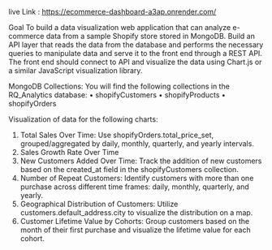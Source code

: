 live Link : https://ecommerce-dashboard-a3ap.onrender.com/ 

Goal
To build a data visualization web 
application that can analyze e-commerce data from a sample Shopify store stored in 
MongoDB.  Build an API layer that reads the data from the database and performs the 
necessary queries to manipulate data and serve it to the front end through a REST API. The 
front end should connect to  API and visualize the data using Chart.js or a similar 
JavaScript visualization library.

MongoDB Collections: You will find the following collections in the RQ_Analytics database:
• shopifyCustomers
• shopifyProducts
• shopifyOrders

 Visualization of data for the following charts:
1. Total Sales Over Time: Use shopifyOrders.total_price_set, grouped/aggregated by 
daily, monthly, quarterly, and yearly intervals.
2. Sales Growth Rate Over Time
3. New Customers Added Over Time: Track the addition of new customers based on 
the created_at field in the shopifyCustomers collection.
4. Number of Repeat Customers: Identify customers with more than one purchase 
across different time frames: daily, monthly, quarterly, and yearly.
5. Geographical Distribution of Customers: Utilize customers.default_address.city to 
visualize the distribution on a map. 
6. Customer Lifetime Value by Cohorts: Group customers based on the month of their 
first purchase and visualize the lifetime value for each cohort.


